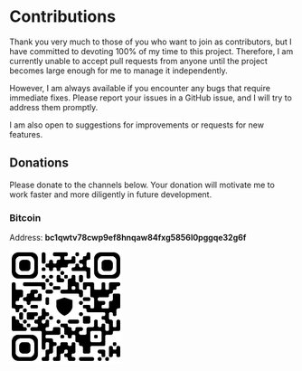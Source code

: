 # Contributions

Thank you very much to those of you who want to join as contributors, but I have committed to devoting 100% of my time to this project. Therefore, I am currently unable to accept pull requests from anyone until the project becomes large enough for me to manage it independently.

However, I am always available if you encounter any bugs that require immediate fixes. Please report your issues in a GitHub issue, and I will try to address them promptly.

I am also open to suggestions for improvements or requests for new features.

## Donations

Please donate to the channels below. Your donation will motivate me to work faster and more diligently in future development.

<script
  src="https://www.paypal.com/sdk/js?client-id=BAAOjnNzvtasBDFpY8OGIBqeyfwJdcPBlb12nWXDFT3olPpEP3at_6yT_QqyM1S2V7E1QoBFvFJXjgfNV8&components=hosted-buttons&disable-funding=venmo&currency=USD">
</script>
<div id="paypal-container-FHBQNYTW23SWY"></div>
<script>
  paypal.HostedButtons({
    hostedButtonId: "FHBQNYTW23SWY",
  }).render("#paypal-container-FHBQNYTW23SWY")
</script>

### Bitcoin

Address: **bc1qwtv78cwp9ef8hnqaw84fxg5856l0pggqe32g6f**
<p><img alt="bc1qwtv78cwp9ef8hnqaw84fxg5856l0pggqe32g6f" src="../misc-docs/bitcoin.jpeg" width="200" height="200" /></p>
